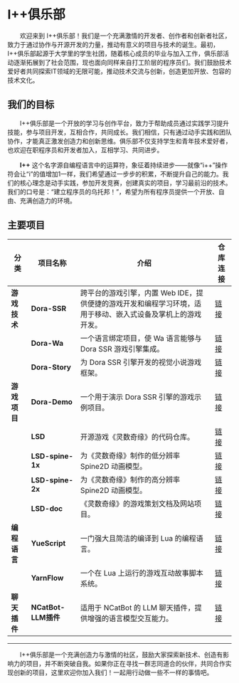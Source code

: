 # I++俱乐部

&emsp;&emsp;欢迎来到 I++俱乐部！我们是一个充满激情的开发者、创作者和创新者社区，致力于通过协作与开源开发的力量，推动有意义的项目与技术的诞生。最初，I++俱乐部起源于大学里的学生社团，随着核心成员的毕业与加入工作，俱乐部活动逐渐拓展到了社会范围，现也面向同样来自打工阶层的程序员们。我们鼓励技术爱好者共同探索IT领域的无限可能，推动技术交流与创新，创造更加开放、包容的技术文化。

## 我们的目标

&emsp;&emsp;I++俱乐部是一个开放的学习与创作平台，致力于帮助成员通过实践学习提升技能，参与项目开发，互相合作，共同成长。我们相信，只有通过动手实践和团队协作，才能真正激发创造力和创新思维。俱乐部不仅支持学生和青年技术爱好者，也欢迎在职程序员和开发者加入，互相学习、共同进步。

&emsp;&emsp;**I++** 这个名字源自编程语言中的运算符，象征着持续进步——就像“i++”操作符会让“i”的值增加1一样，我们希望通过一步步的积累，不断提升自己的能力。我们的核心理念是动手实践，参加开发竞赛，创建真实的项目，学习最前沿的技术。我们的口号是：“建立程序员的乌托邦！”，希望为所有程序员提供一个开放、自由、充满创造力的环境。

## 主要项目

| 分类 | 项目名称 | 介绍 | 仓库连接 |
| - | - | - | - |
| **游戏技术** | **Dora-SSR** | 跨平台的游戏引擎，内置 Web IDE，提供便捷的游戏开发和编程学习环境，适用于移动、嵌入式设备及掌机上的游戏开发。 | [链接](https://github.com/ippclub/Dora-SSR) |
| | **Dora-Wa** | 一个语言绑定项目，使 Wa 语言能够与 Dora SSR 游戏引擎集成。 | [链接](https://github.com/ippclub/Dora-Wa) |
| | **Dora-Story** | 为 Dora SSR 引擎开发的视觉小说游戏框架。 | [链接](https://github.com/ippclub/Dora-Story) |
| **游戏项目** | **Dora-Demo** | 一个用于演示 Dora SSR 引擎的游戏示例项目。 | [链接](https://github.com/ippclub/Dora-Demo) |
| | **LSD** | 开源游戏《灵数奇缘》的代码仓库。 | [链接](https://github.com/ippclub/LSD) |
| | **LSD-spine-1x** | 为《灵数奇缘》制作的低分辨率 Spine2D 动画模型。 | [链接](https://github.com/ippclub/LSD-spine-1x) |
| | **LSD-spine-2x** | 为《灵数奇缘》制作的高分辨率 Spine2D 动画模型。 | [链接](https://github.com/ippclub/LSD-spine-2x) |
| | **LSD-doc** | 《灵数奇缘》的游戏策划文档及网站项目。 | [链接](https://luv-sense-digital.readthedocs.io) |
| **编程语言** | **YueScript** | 一门强大且简洁的编译到 Lua 的编程语言。 | [链接](https://atomgit.com/ippclub/YueScript) |
| | **YarnFlow** | 一个在 Lua 上运行的游戏互动故事脚本系统。 | [链接](https://github.com/ippclub/YarnFlow) |
| **聊天插件** | **NCatBot-LLM插件** | 适用于 NCatBot 的 LLM 聊天插件，提供增强的语言模型交互能力。 | [链接](https://github.com/IppClub/ncatbot-catcat) |

------

&emsp;&emsp;I++俱乐部是一个充满创造力与激情的社区，鼓励大家探索新技术、创造有影响力的项目，并不断突破自我。如果你正在寻找一群志同道合的伙伴，共同合作实现创新的项目，这里欢迎你加入我们！一起用行动做一些不一样的事情吧。
